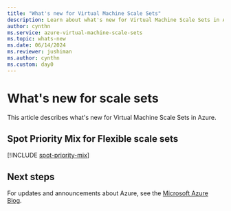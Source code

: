 ```yaml
---
title: "What's new for Virtual Machine Scale Sets" 
description: Learn about what's new for Virtual Machine Scale Sets in Azure.
author: cynthn
ms.service: azure-virtual-machine-scale-sets
ms.topic: whats-new
ms.date: 06/14/2024
ms.reviewer: jushiman
ms.author: cynthn
ms.custom: day0
---
```


# What's new for scale sets

This article describes what's new for Virtual Machine Scale Sets in Azure.

## Spot Priority Mix for Flexible scale sets

[!INCLUDE [spot-priority-mix](./includes/spot-priority-mix.md)]


## Next steps

For updates and announcements about Azure, see the [Microsoft Azure Blog](https://azure.microsoft.com/blog/).

